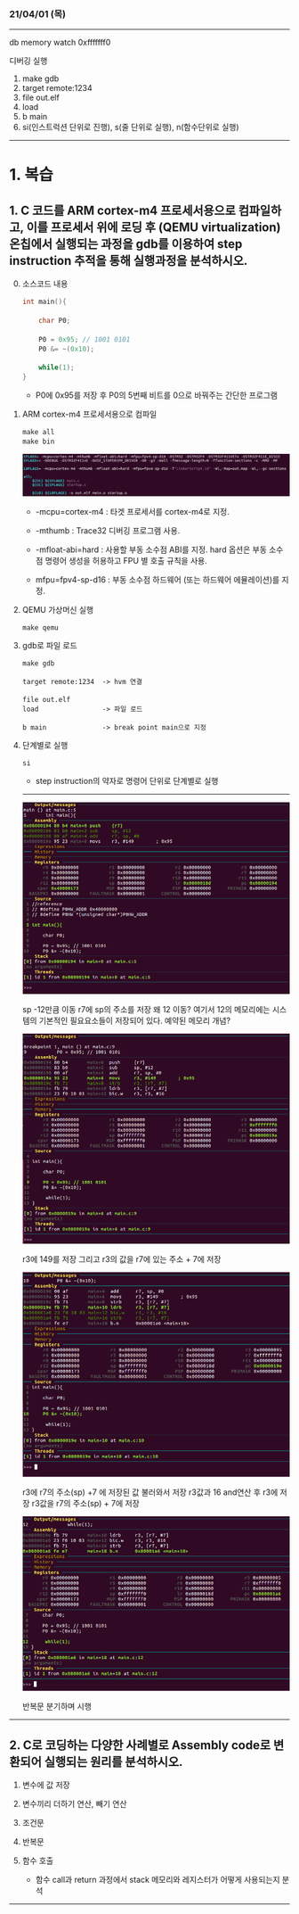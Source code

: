 ### 21/04/01 (목)
---------------------------

db memory watch 0xfffffff0


디버깅 실행
1. make gdb
2. target remote:1234
3. file out.elf
4. load
5. b main
6. si(인스트럭션 단위로 진행), s(줄 단위로 실행), n(함수단위로 실행)

----------------------------
# 1. 복습
## 1. C 코드를 ARM cortex-m4 프로세서용으로 컴파일하고, 이를 프로세서 위에 로딩 후 (QEMU virtualization) 온칩에서 실행되는 과정을 gdb를 이용하여 step instruction 추적을 통해 실행과정을 분석하시오.

0. 소스코드 내용

    ```c
    int main(){
    
        char P0;
        
        P0 = 0x95; // 1001 0101
        P0 &= ~(0x10);
        
        while(1);
    }
    ```

    - P0에 0x95를 저장 후 P0의 5번째 비트를 0으로 바꿔주는 간단한 프로그램

1. ARM cortex-m4 프로세서용으로 컴파일

    ```Makefile
    make all
    make bin
    ```

    ![makefile](./image/makefile.PNG)

    - -mcpu=cortex-m4 : 타겟 프로세서를 cortex-m4로 지정.

    - -mthumb : Trace32 디버깅 프로그램 사용.

    - -mfloat-abi=hard : 사용할 부동 소수점 ABI를 지정. hard 옵션은 부동 소수점 명령어 생성을 허용하고 FPU 별 호출 규칙을 사용.

    - mfpu=fpv4-sp-d16 : 부동 소수점 하드웨어 (또는 하드웨어 에뮬레이션)를 지정.

2. QEMU 가상머신 실행

    ```
    make qemu
    ```

3. gdb로 파일 로드

    ```
    make gdb

    target remote:1234  -> hvm 연결
    
    file out.elf
    load                -> 파일 로드

    b main              -> break point main으로 지정
    ```

4. 단계별로 실행

    ```
    si
    ```

    - step instruction의 약자로 명령어 단위로 단계별로 실행

    -----
    ![db1](./image/db1/db1-1.PNG)
    
    sp -12만큼 이동
    r7에 sp의 주소를 저장
    왜 12 이동? 여기서 12의 메모리에는 시스템의 기본적인 필요요소들이 저장되어 있다. 예약된 메모리 개념?

    ![db2](./image/db1/db2-1.PNG)
    
    r3에 149를 저장
    그리고 r3의 값을 r7에 있는 주소 + 7에 저장

    ![db3](./image/db1/db3-1.PNG)
    
    r3에 r7의 주소(sp) +7 에 저장된 값 불러와서 저장
    r3값과 16 and연산 후 r3에 저장
    r3값을 r7의 주소(sp) + 7에 저장

    ![db4](./image/db1/db4.PNG)

    반복문 분기하며 시행 



-----------------------------
## 2. C로 코딩하는 다양한 사례별로 Assembly code로 변환되어 실행되는 원리를 분석하시오. 

1. 변수에 값 저장

2. 변수끼리 더하기 연산, 빼기 연산

3. 조건문

4. 반복문

5. 함수 호출

    - 함수 call과 return 과정에서 stack 메모리와 레지스터가 어떻게 사용되는지 분석


---------------------------